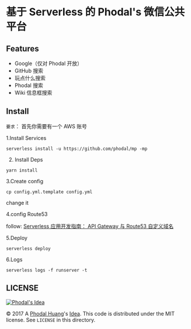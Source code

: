 基于 Serverless 的 Phodal's 微信公共平台
===


Features
---

 - Google（仅对 Phodal 开放）
 - GitHub 搜索
 - 玩点什么搜索
 - Phodal 搜索
 - Wiki 信息框搜索

Install
---

``要求``： 首先你需要有一个 AWS 账号


1.Install Services

```
serverless install -u https://github.com/phodal/mp -mp
```

2. Install Deps

```
yarn install
```

3.Create config

```
cp config.yml.template config.yml
```

change it

4.config Route53

follow: [Serverless 应用开发指南： API Gateway 与 Route53 自定义域名](https://www.phodal.com/blog/serverless-development-guide-api-gateway-and-route53-custom-domain/)

5.Deploy

```
serverless deploy
```

6.Logs


```
serverless logs -f runserver -t
```

LICENSE
---

[![Phodal's Idea](http://brand.phodal.com/shields/idea-small.svg)](http://ideas.phodal.com/)

© 2017 A [Phodal Huang](https://www.phodal.com)'s [Idea](http://github.com/phodal/ideas).  This code is distributed under the MIT license. See `LICENSE` in this directory.
